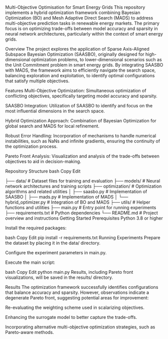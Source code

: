 Multi-Objective Optimisation for Smart Energy Grids
This repository implements a hybrid optimization framework combining Bayesian Optimization (BO) and Mesh Adaptive Direct Search (MADS) to address multi-objective prediction tasks in renewable energy markets. The primary focus is on optimizing trade-offs between model accuracy and sparsity in neural network architectures, particularly within the context of smart energy grids.

Overview
The project explores the application of Sparse Axis-Aligned Subspace Bayesian Optimization (SAASBO), originally designed for high-dimensional optimization problems, to lower-dimensional scenarios such as the Unit Commitment problem in smart energy grids. By integrating SAASBO with MADS, the framework aims to efficiently navigate the search space, balancing exploration and exploitation, to identify optimal configurations that satisfy multiple objectives.

Features
Multi-Objective Optimization: Simultaneous optimization of conflicting objectives, specifically targeting model accuracy and sparsity.

SAASBO Integration: Utilization of SAASBO to identify and focus on the most influential dimensions in the search space.

Hybrid Optimization Approach: Combination of Bayesian Optimization for global search and MADS for local refinement.

Robust Error Handling: Incorporation of mechanisms to handle numerical instabilities, such as NaNs and infinite gradients, ensuring the continuity of the optimization process.

Pareto Front Analysis: Visualization and analysis of the trade-offs between objectives to aid in decision-making.

Repository Structure
bash
Copy
Edit

├── data/                   # Dataset files for training and evaluation
├── models/                 # Neural network architectures and training scripts
├── optimization/           # Optimization algorithms and related utilities
│   ├── saasbo.py           # Implementation of SAASBO
│   ├── mads.py             # Implementation of MADS
│   └── hybrid_optimizer.py # Integration of BO and MADS
├── utils/                  # Helper functions and utilities
├── main.py                 # Entry point for running experiments
├── requirements.txt        # Python dependencies
└── README.md               # Project overview and instructions
Getting Started
Prerequisites
Python 3.8 or higher

Install the required packages:

bash
Copy
Edit
pip install -r requirements.txt
Running Experiments
Prepare the dataset by placing it in the data/ directory.

Configure the experiment parameters in main.py.

Execute the main script:

bash
Copy
Edit
python main.py
Results, including Pareto front visualizations, will be saved in the results/ directory.

Results
The optimization framework successfully identifies configurations that balance accuracy and sparsity. However, observations indicate a degenerate Pareto front, suggesting potential areas for improvement:

Re-evaluating the weighting scheme used in scalarizing objectives.

Enhancing the surrogate model to better capture the trade-offs.

Incorporating alternative multi-objective optimization strategies, such as Pareto-aware methods.
